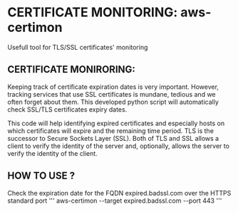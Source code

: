 # CERTIFICATE MONITORING: aws-certimon
  Usefull tool for TLS/SSL certificates' monitoring

## CERTIFICATE MONIRORING: ##
Keeping track of certificate expiration dates is very important. However, tracking services that use SSL certificates is mundane, tedious and we often forget about them. This developed python script will automatically check SSL/TLS certificates expiry dates.

This code will help identifying expired certificates and especially hosts on which certificates will expire and the remaining time period.
TLS is the successor to Secure Sockets Layer (SSL). Both of TLS and SSL allows a client to verify the identity of the server and, optionally, allows the server to verify the identity of the client. 

## HOW TO USE  ? ##
Check the expiration date for the FQDN expired.badssl.com over the HTTPS standard port
'''
aws-certimon --target expired.badssl.com --port 443
'''

